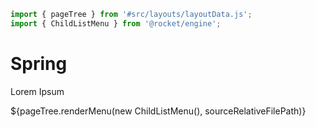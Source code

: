 ```js server
import { pageTree } from '#src/layouts/layoutData.js';
import { ChildListMenu } from '@rocket/engine';
```

# Spring

Lorem Ipsum

<div>${pageTree.renderMenu(new ChildListMenu(), sourceRelativeFilePath)}</div>
